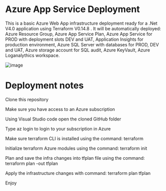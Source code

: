 # Azure App Service Deployment
This is a basic Azure Web App infrastructure deployment ready for a .Net V4.0 application using Terraform V0.14.8 . It will be automatically deployed:
Azure Resource Group,
Azure App Service Plan,
Azure App Service for PROD with deployment slots DEV and UAT,
Application Insights for production environment,
Azure SQL Server with databases for PROD, DEV and UAT,
Azure storage account for SQL audit,
Azure KeyVault,
Azure Loganalythics workspace.

![image](https://user-images.githubusercontent.com/81716894/113217161-6a77d800-9275-11eb-98bf-8dd0e4a9160a.png)

# Deployment notes
Clone this repository

Make sure you have access to an Azure subscription

Using Visual Studio code open the cloned GitHub folder

Type az login to login to your subscription in Azure 

Make sure terraform CLI is installed using the command:    terraform

Initialize terraform Azure modules using the command:    terraform init

Plan and save the infra changes into tfplan file using the command:    terraform plan -out tfplan

Apply the infrastructure changes with command:    terraform plan tfplan

Enjoy





